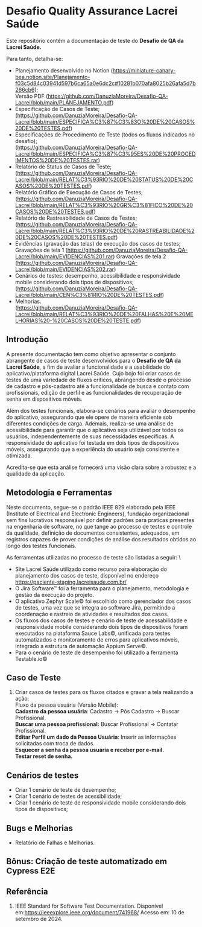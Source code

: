 # Desafio Quality Assurance Lacrei Saúde

Este repositório contém a documentação de teste do **Desafio de QA da Lacrei Saúde.** 

Para tanto, detalha-se:

* Planejamento desenvolvido no Notion (https://miniature-canary-bea.notion.site/Planejamento-f03c5d84c03941d597b6ca65a0e6dc2c#10281b070afa8025b26afa5d7b266cb6); \
 Versão PDF (https://github.com/DanuziaMoreira/Desafio-QA-Lacrei/blob/main/PLANEJAMENTO.pdf)
* Especificação de Casos de Teste; \
(https://github.com/DanuziaMoreira/Desafio-QA-Lacrei/blob/main/ESPECIFICA%C3%87%C3%83O%20DE%20CASOS%20DE%20TESTES.pdf)
* Especificações de Procedimento de Teste (todos os fluxos indicados no desafio); \
  (https://github.com/DanuziaMoreira/Desafio-QA-Lacrei/blob/main/ESPECIFICA%C3%87%C3%95ES%20DE%20PROCEDIMENTOS%20DE%20TESTES.rar) 
* Relatório de Status de Casos de Teste; \
  (https://github.com/DanuziaMoreira/Desafio-QA-Lacrei/blob/main/RELAT%C3%93RIO%20DE%20STATUS%20DE%20CASOS%20DE%20TESTES.pdf) 
* Relatório Gráfico de Execução de Casos de Testes; \
  (https://github.com/DanuziaMoreira/Desafio-QA-Lacrei/blob/main/RELAT%C3%93RIO%20GR%C3%81FICO%20DE%20CASOS%20DE%20TESTES.pdf) 
* Relatório de Rastreabilidade de Casos de Testes;\
  (https://github.com/DanuziaMoreira/Desafio-QA-Lacrei/blob/main/RELAT%C3%93RIO%20DE%20RASTREABILIDADE%20DE%20CASOS%20DE%20TESTES.pdf)
* Evidências (gravação das telas) de execução dos casos de testes;\
 Gravações de tela 1 (https://github.com/DanuziaMoreira/Desafio-QA-Lacrei/blob/main/EVIDENCIAS%201.rar)
Gravações de tela 2 (https://github.com/DanuziaMoreira/Desafio-QA-Lacrei/blob/main/EVIDENCIAS%202.rar)
* Cenários de testes: desempenho, acessibilidade e responsividade mobile considerando dois tipos de dispositivos; \
  (https://github.com/DanuziaMoreira/Desafio-QA-Lacrei/blob/main/CEN%C3%81RIO%20DE%20TESTES.pdf)
* Melhorias. \
  (https://github.com/DanuziaMoreira/Desafio-QA-Lacrei/blob/main/RELAT%C3%93RIO%20DE%20FALHAS%20E%20MELHORIAS%20-%20CASOS%20DE%20TESTE.pdf) 

## Introdução

A presente documentação tem como objetivo apresentar o conjunto abrangente de casos de teste desenvolvidos para o **Desafio de QA da Lacrei Saúde**, a fim de avaliar a funcionalidade e a usabilidade do aplicativo/plataforma digital Lacrei Saúde. Cujo bojo foi criar casos de testes de uma variedade de fluxos críticos, abrangendo desde o processo de cadastro e pós-cadastro até a funcionalidade de busca e contato com profissionais, edição de perfil e as funcionalidades de recuperação de senha em dispositivos móveis.

Além dos testes funcionais, elabora-se cenários para avaliar o desempenho do aplicativo, assegurando que ele opere de maneira eficiente sob diferentes condições de carga. Ademais, realiza-se uma análise de acessibilidade para garantir que o aplicativo seja utilizável por todos os usuários, independentemente de suas necessidades específicas. A responsividade do aplicativo foi testada em dois tipos de dispositivos móveis, assegurando que a experiência do usuário seja consistente e otimizada.

Acredita-se que esta análise fornecerá uma visão clara sobre a robustez e a qualidade da aplicação. 

## Metodologia e Ferramentas

Neste documento, segue-se o padrão IEEE 829 elaborado pela IEEE (Institute of Electrical and Electronic Engineers), fundação organizacional sem fins lucrativos responsável por definir padrões para praticas presentes na engenharia de software, no que tange ao processo de testes e controle da qualidade, definição de documentos consistentes, adequados, em registros capazes de prover condições de análise dos resultados obtidos ao longo dos testes funcionais.

As ferramentas utilizadas no processo de teste são listadas a seguir: \
* Site Lacrei Saúde utilizado como recurso para elaboração do planejamento dos casos de teste, disponível no endereço https://paciente-staging.lacreisaude.com.br/
* O Jira Software™  foi a ferramenta para o planejamento, metodologia e gestão da execução do projeto.
* O aplicativo Zephyr Scale© foi escolhido como gerenciador dos casos de testes, uma vez que se integra ao software Jira, permitindo a coordenação e rastreio de atividades e resultados dos casos.
* Os fluxos dos casos de testes e cenário de teste de acessabilidade e responsividade mobile considerando dois tipos de dispositivos foram executados na plataforma Sauce Labs©, unificada para testes automatizados e monitoramento de erros para aplicativos móveis, integrado a estrutura de automação Appium Serve©.
* Para o cenário de teste de desempenho foi utilizado a ferramenta Testable.io©


## Caso de Teste
1. Criar casos de testes para os fluxos citados e gravar a tela realizando a ação: \
Fluxo da pessoa usuária (Versão Mobile): \
  **Cadastro da pessoa usuária**: Cadastro → Pós Cadastro → Buscar Profissional. \
  **Buscar uma pessoa profissional:** Buscar Profissional → Contatar Profissional. \
  **Editar Perfil um dado da Pessoa Usuária**: Inserir as informações solicitadas com troca de dados.\
  **Esquecer a senha da pessoa usuária e receber por e-mail.**\
  **Testar reset de senha.**

## Cenários de testes
   * Criar 1 cenário de teste de desempenho; 
   * Criar 1 cenário de testes de acessibilidade; 
   * Criar 1 cenário de teste de responsividade mobile considerando dois tipos de dispositivos; 
   
## Bugs e Melhorias
   * Relatório de Falhas e Melhorias.

## Bônus: Criação de teste automatizado em Cypress E2E 

## Referência 
1. IEEE Standard for Software Test Documentation. Disponível em:<https://ieeexplore.ieee.org/document/741968/> Acesso em: 10 de setembro de 2024.
